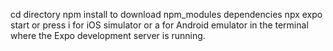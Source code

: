 cd directory
npm install to download npm_modules dependencies 
npx expo start or press i for iOS simulator or a for Android emulator in the terminal where the Expo development server is running. 
